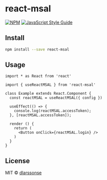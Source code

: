 # react-msal

>

[![NPM](https://img.shields.io/npm/v/react-msal.svg)](https://www.npmjs.com/package/react-msal) [![JavaScript Style Guide](https://img.shields.io/badge/code_style-standard-brightgreen.svg)](https://standardjs.com)

## Install

```bash
npm install --save react-msal
```

## Usage

```tsx
import * as React from 'react'

import { useReactMSAL } from 'react-msal'

class Example extends React.Component {
  const reactMSAL = useReactMSAL({ config })

  useEffect(() => {
    console.log(reactMSAL.accessToken);
  }, [reactMSAL.accessToken]);

  render () {
    return (
      <Button onClick={reactMSAL.login} />
    )
  }
}
```

## License

MIT © [dlarssonse](https://github.com/dlarssonse)
